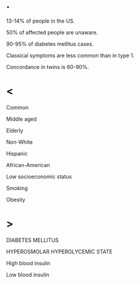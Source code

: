 # .

13-14% of people in the US.

50% of affected people are unaware.

90-95% of diabetes mellitus cases.

Classical symptoms are less common than in type 1.

Concordance in twins is 60-90%.

# <

Common

Middle aged

Elderly

Non-White

Hispanic

African-American

Low socioeconomic status

Smoking

Obesity

# >

DIABETES MELLITUS

HYPEROSMOLAR HYPERGLYCEMIC STATE

High blood insulin

Low blood insulin

